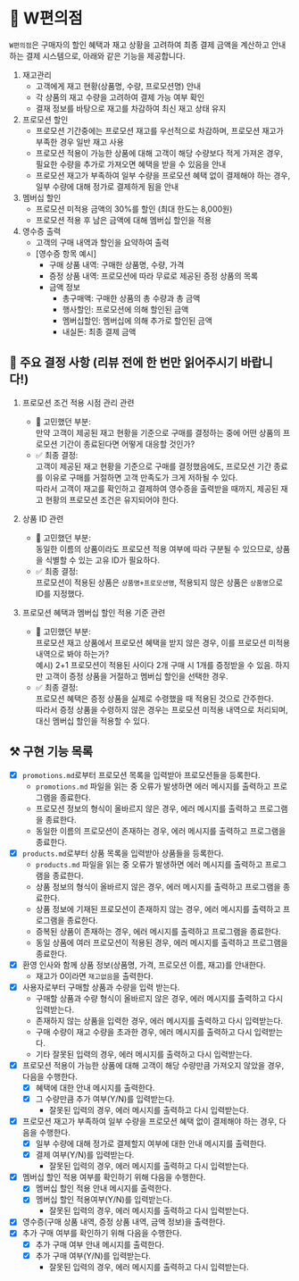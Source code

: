 # :convenience_store: W편의점
`W편의점`은 구매자의 할인 혜택과 재고 상황을 고려하여 최종 결제 금액을 계산하고 안내하는 결제 시스템으로, 아래와 같은 기능을 제공합니다.  

1. 재고관리
   - 고객에게 재고 현황(상품명, 수량, 프로모션명) 안내
   - 각 상품의 재고 수량을 고려하여 결제 가능 여부 확인
   - 결재 정보를 바탕으로 재고를 차감하여 최신 재고 상태 유지
2. 프로모션 할인
   - 프로모션 기간중에는 프로모션 재고를 우선적으로 차감하며, 프로모션 재고가 부족한 경우 일반 재고 사용
   - 프로모션 적용이 가능한 상품에 대해 고객이 해당 수량보다 적게 가져온 경우, 필요한 수량을 추가로 가져오면 혜택을 받을 수 있음을 안내
   - 프로모션 재고가 부족하여 일부 수량을 프로모션 혜택 없이 결제해야 하는 경우, 일부 수량에 대해 정가로 결제하게 됨을 안내
3. 멤버십 할인
    - 프로모션 미적용 금액의 30%를 할인 (최대 한도는 8,000원)
    - 프로모션 적용 후 남은 금액에 대해 멤버십 할인을 적용
4. 영수증 출력
    - 고객의 구매 내역과 할인을 요약하여 출력
    - [영수증 항목 예시]
      - 구매 상품 내역: 구매한 상품명, 수량, 가격
      - 증정 상품 내역: 프로모션에 따라 무료로 제공된 증정 상품의 목록
      - 금액 정보 
        - 총구매액: 구매한 상품의 총 수량과 총 금액
        - 행사할인: 프로모션에 의해 할인된 금액
        - 멤버십할인: 멤버십에 의해 추가로 할인된 금액
        - 내실돈: 최종 결제 금액
  

## :rotating_light: 주요 결정 사항 (리뷰 전에 한 번만 읽어주시기 바랍니다!)
1. 프로모션 조건 적용 시점 관리 관련
    - :thinking: 고민했던 부분:  
      만약 고객이 제공된 재고 현황을 기준으로 구매를 결정하는 중에 어떤 상품의 프로모션 기간이 종료된다면 어떻게 대응할 것인가?
    - :white_check_mark: 최종 결정:  
      고객이 제공된 재고 현황을 기준으로 구매를 결정했음에도, 프로모션 기간 종료를 이유로 구매를 거절하면 고객 만족도가 크게 저하될 수 있다.  
      따라서 고객이 재고를 확인하고 결제하여 영수증을 출력받을 때까지, 제공된 재고 현황의 프로모션 조건은 유지되어야 한다.  
    
2. 상품 ID 관련
    - :thinking: 고민했던 부분:  
      동일한 이름의 상품이라도 프로모션 적용 여부에 따라 구분될 수 있으므로, 상품을 식별할 수 있는 고유 ID가 필요하다.
    - :white_check_mark: 최종 결정:  
      프로모션이 적용된 상품은 `상품명+프로모션명`, 적용되지 않은 상품은 `상품명`으로 ID를 지정했다.  
   
3. 프로모션 혜택과 멤버십 할인 적용 기준 관련
    - :thinking: 고민했던 부분:  
      프로모션 재고 상품에서 프로모션 혜택을 받지 않은 경우, 이를 프로모션 미적용 내역으로 봐야 하는가?  
      예시) 2+1 프로모션이 적용된 사이다 2개 구매 시 1개를 증정받을 수 있음. 하지만 고객이 증정 상품을 거절하고 멤버십 할인을 선택한 경우.
   - :white_check_mark: 최종 결정:  
      프로모션 혜택은 증정 상품을 실제로 수령했을 때 적용된 것으로 간주한다.  
      따라서 증정 상품을 수령하지 않은 경우는 프로모션 미적용 내역으로 처리되며, 대신 멤버십 할인을 적용할 수 있다. 

## :hammer_and_pick: 구현 기능 목록
- [X] `promotions.md`로부터 프로모션 목록을 입력받아 프로모션들을 등록한다.
    - `promotions.md` 파일을 읽는 중 오류가 발생하면 에러 메시지를 출력하고 프로그램을 종료한다.
    - 프로모션 정보의 형식이 올바르지 않은 경우, 에러 메시지를 출력하고 프로그램을 종료한다.
    - 동일한 이름의 프로모션이 존재하는 경우, 에러 메시지를 출력하고 프로그램을 종료한다.
- [X] `products.md`로부터 상품 목록을 입력받아 상품들을 등록한다.
    - `products.md` 파일을 읽는 중 오류가 발생하면 에러 메시지를 출력하고 프로그램을 종료한다.
    - 상품 정보의 형식이 올바르지 않은 경우, 에러 메시지를 출력하고 프로그램을 종료한다.
    - 상품 정보에 기재된 프로모션이 존재하지 않는 경우, 에러 메시지를 출력하고 프로그램을 종료한다.
    - 증복된 상품이 존재하는 경우, 에러 메시지를 출력하고 프로그램을 종료한다.
    - 동일 상품에 여러 프로모션이 적용된 경우, 에러 메시지를 출력하고 프로그램을 종료한다.
- [X] 환영 인사와 함께 상품 정보(상품명, 가격, 프로모션 이름, 재고)를 안내한다.
    - 재고가 0이라면 `재고없음`을 출력한다.
- [X] 사용자로부터 구매할 상품과 수량을 입력 받는다.
    - 구매할 상품과 수량 형식이 올바르지 않은 경우, 에러 메시지를 출력하고 다시 입력받는다.
    - 존재하지 않는 상품을 입력한 경우, 에러 메시지를 출력하고 다시 입력받는다.
    - 구매 수량이 재고 수량을 초과한 경우, 에러 메시지를 출력하고 다시 입력받는다.
    - 기타 잘못된 입력의 경우, 에러 메시지를 출력하고 다시 입력받는다.
- [X] 프로모션 적용이 가능한 상품에 대해 고객이 해당 수량만큼 가져오지 않았을 경우, 다음을 수행한다. 
    - [X] 혜택에 대한 안내 메시지를 출력한다.
    - [X] 그 수량만큼 추가 여부(Y/N)를 입력받는다.
      - 잘못된 입력의 경우, 에러 메시지를 출력하고 다시 입력받는다.
- [X] 프로모션 재고가 부족하여 일부 수량을 프로모션 혜택 없이 결제해야 하는 경우, 다음을 수행한다.
    - [X] 일부 수량에 대해 정가로 결제할지 여부에 대한 안내 메시지를 출력한다.
    - [X] 결제 여부(Y/N)를 입력받는다.
        - 잘못된 입력의 경우, 에러 메시지를 출력하고 다시 입력받는다.
- [X] 멤버십 할인 적용 여부를 확인하기 위해 다음을 수행한다.
    - [X] 멤버십 할인 적용 안내 메시지를 출력한다.
    - [X] 멤버십 할인 적용여부(Y/N)를 입력받는다.
        - 잘못된 입력의 경우, 에러 메시지를 출력하고 다시 입력받는다.
- [X] 영수증(구매 상품 내역, 증정 상품 내역, 금액 정보)을 출력한다.
- [X] 추가 구매 여부를 확인하기 위해 다음을 수행한다.
    - [X] 추가 구매 여부 안내 메시지를 출력한다.
    - [X] 추가 구매 여부(Y/N)를 입력받는다.
        - 잘못된 입력의 경우, 에러 메시지를 출력하고 다시 입력받는다.